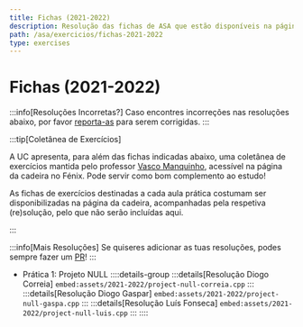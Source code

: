 ```yaml
---
title: Fichas (2021-2022)
description: Resolução das fichas de ASA que estão disponíveis na página da UC (de 2021-2022).
path: /asa/exercicios/fichas-2021-2022
type: exercises
---
```


# Fichas (2021-2022)

:::info[Resoluções Incorretas?]
Caso encontres incorreções nas resoluções abaixo, por favor
[reporta-as](https://github.com/leic-pt/resumos-leic/issues/new/choose)
para serem corrigidas.
:::

:::tip[Coletânea de Exercícios]

A UC apresenta, para além das fichas indicadas abaixo, uma coletânea de exercícios mantida pelo professor [Vasco Manquinho](https://fenix.tecnico.ulisboa.pt/homepage/ist14221), acessível na página da cadeira no Fénix. Pode servir como bom complemento ao estudo!

As fichas de exercícios destinadas a cada aula prática costumam ser disponibilizadas na página da cadeira, acompanhadas pela respetiva (re)solução, pelo que não serão incluídas aqui.

:::

:::info[Mais Resoluções]
Se quiseres adicionar as tuas resoluções, podes sempre fazer um [PR](https://github.com/leic-pt/resumos-leic)!
:::

- Prática 1: Projeto NULL
  ::::details-group
  :::details[Resolução Diogo Correia]
  `embed:assets/2021-2022/project-null-correia.cpp`
  :::
  :::details[Resolução Diogo Gaspar]
  `embed:assets/2021-2022/project-null-gaspa.cpp`
  :::
  :::details[Resolução Luís Fonseca]
  `embed:assets/2021-2022/project-null-luis.cpp`
  :::
  ::::
